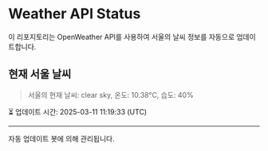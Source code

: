 
# Weather API Status

이 리포지토리는 OpenWeather API를 사용하여 서울의 날씨 정보를 자동으로 업데이트합니다.

## 현재 서울 날씨
> 서울의 현재 날씨: clear sky, 온도: 10.38°C, 습도: 40%

⏳ 업데이트 시간: 2025-03-11 11:19:33 (UTC)

---
자동 업데이트 봇에 의해 관리됩니다.
